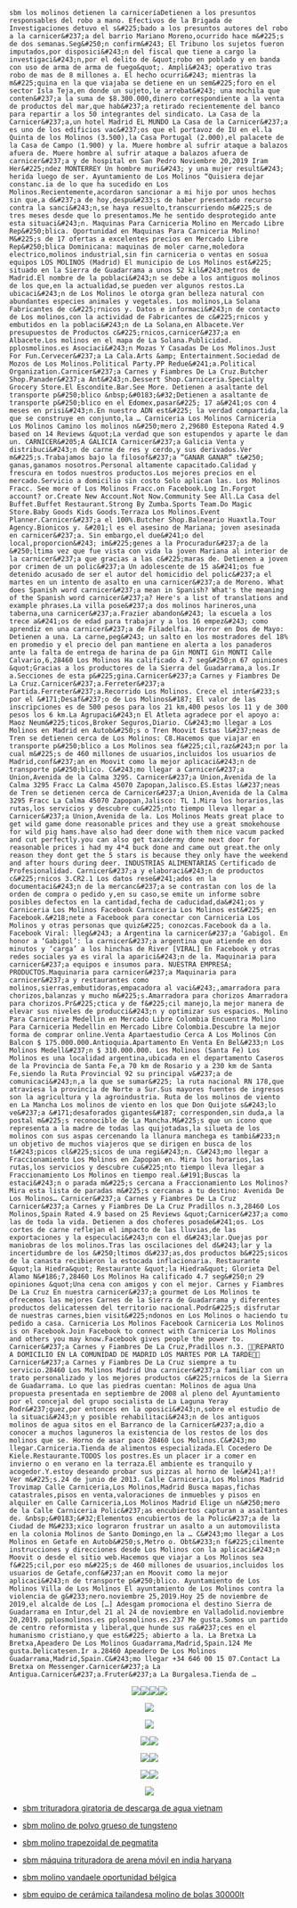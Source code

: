 
```
sbm los molinos detienen la carniceríaDetienen a los presuntos responsables del robo a mano. Efectivos de la Brigada de Investigaciones detuvo el s&#225;bado a los presuntos autores del robo a la carnicer&#237;a del barrio Mariano Moreno,ocurrido hace m&#225;s de dos semanas.Seg&#250;n confirm&#243; El Tribuno los sujetos fueron imputados,por disposici&#243;n del fiscal que tiene a cargo la investigaci&#243;n,por el delito de &quot;robo en poblado y en banda con uso de arma de arma de fuego&quot;. Ampli&#243; operativo tras robo de mas de 8 millones a. El hecho ocurri&#243; mientras la m&#225;quina en la que viajaba se detiene en un sem&#225;foro en el sector Isla Teja,en donde un sujeto,le arrebat&#243; una mochila que conten&#237;a la suma de $8.300.000,dinero correspondiente a la venta de productos del mar,que hab&#237;a retirado recientemente del banco para repartir a los 50 integrantes del sindicato. La Casa de la Carnicer&#237;a,un hotel Madrid EL MUNDO La Casa de la Carnicer&#237;a es uno de los edificios vac&#237;os que el portavoz de IU en el.la Quinta de los Molinos (3.500),la Casa Portugal (2.000),el palacete de la Casa de Campo (1.900) y la. Muere hombre al sufrir ataque a balazos afuera de. Muere hombre al sufrir ataque a balazos afuera de carnicer&#237;a y de hospital en San Pedro Noviembre 20,2019 Iram Her&#225;ndez MONTERREY Un hombre muri&#243; y una mujer result&#243; herida luego de ser. Ayuntamiento de Los Molinos “Quisiera dejar constanc.ia de lo que ha sucedido en Los Molinos.Recientemente,acordaron sancionar a mi hijo por unos hechos sin que,a d&#237;a de hoy,despu&#233;s de haber presentado recurso contra la sanci&#243;n,se haya resuelto,transcurriendo m&#225;s de tres meses desde que lo presentamos.Me he sentido desprotegido ante esta situaci&#243;n. Maquinas Para Carniceria Molino en Mercado Libre Rep&#250;blica. Oportunidad en Maquinas Para Carniceria Molino! M&#225;s de 17 ofertas a excelentes precios en Mercado Libre Rep&#250;blica Dominicana: maquinas de moler carne,moledora electrico,molinos industrial,sin fin carniceria o ventas en sosua equipos LOS MOLINOS (Madrid) El municipio de Los Molinos est&#225; situado en la Sierra de Guadarrama a unos 52 kil&#243;metros de Madrid.El nombre de la poblaci&#243;n se debe a los antiguos molinos de los que,en la actualidad,se pueden ver algunos restos.La ubicaci&#243;n de Los Molinos le otorga gran belleza natural con abundantes especies animales y vegetales. Los molinos,La Solana Fabricantes de c&#225;rnicos y. Datos e informaci&#243;n de contacto de Los molinos,con la actividad de Fabricantes de c&#225;rnicos y embutidos en la poblaci&#243;n de La Solana,en Albacete.Ver presupuestos de Productos c&#225;rnicos,carnicer&#237;a en Albacete.Los molinos en el mapa de La Solana.Publicidad. pplosmolinos.es Asociaci&#243;n Mozas Y Casadas De Los Molinos.Just For Fun.Cervecer&#237;a La Cala.Arts &amp; Entertainment.Sociedad de Mozos de Los Molinos.Political Party.PP Redue&#241;a.Political Organization.Carnicer&#237;a Carnes y Fiambres De La Cruz.Butcher Shop.Panader&#237;a Ant&#243;n.Dessert Shop.Carniceria.Specialty Grocery Store.El Escondite.Bar.See More. Detienen a asaltante del transporte p&#250;blico &nbsp;&#0183;&#32;Detienen a asaltante de transporte p&#250;blico en el Edomex,pasar&#225; 17 a&#241;os con 4 meses en prisi&#243;n.En nuestro ADN est&#225; la verdad compartida,la que se construye en conjunto,la … Carniceria Los Molinos Carniceria Los Molinos Camino los molinos n&#250;mero 2,29680 Estepona Rated 4.9 based on 14 Reviews &quot;La verdad que son estupendos y aparte le dan un. CARNICER&#205;A GALICIA Carnicer&#237;a Galicia Venta y distribuci&#243;n de carne de res y cerdo,y sus derivados.Ver m&#225;s.Trabajamos bajo la filosof&#237;a “GANAR GANAR” t&#250; ganas,ganamos nosotros.Personal altamente capacitado.Calidad y frescura en todos nuestros productos.Los mejores precios en el mercado.Servicio a domicilio sin costo Solo aplican las. Los Molinos Fracc. See more of Los Molinos Fracc.on Facebook.Log In.Forgot account? or.Create New Account.Not Now.Community See All.La Casa del Buffet.Buffet Restaurant.Strong By Zumba.Sports Team.Do Magic Store.Baby Goods Kids Goods.Terraza Los Molinos.Event Planner.Carnicer&#237;a el 100%.Butcher Shop.Balneario Huaxtla.Tour Agency.Bionicos y. &#201;l es el asesino de Mariana; joven asesinada en carnicer&#237;a. Sin embargo,el due&#241;o del local,proporcion&#243; im&#225;genes a la Procuradur&#237;a de la &#250;ltima vez que fue vista con vida la joven Mariana al interior de la carnicer&#237;a que gracias a las c&#225;maras de. Detienen a joven por crimen de un polic&#237;a Un adolescente de 15 a&#241;os fue detenido acusado de ser el autor del homicidio del polic&#237;a el martes en un intento de asalto en una carnicer&#237;a de Moreno. What does Spanish word carnicer&#237;a mean in Spanish? What's the meaning of the Spanish word carnicer&#237;a? Here's a list of translations and example phrases.La villa pose&#237;a dos molinos harineros,una taberna,una carnicer&#237;a.Frazier abandon&#243; la escuela a los trece a&#241;os de edad para trabajar y a los 16 empez&#243; como aprendiz en una carnicer&#237;a de Filadelfia. Horror en Dos de Mayo: Detienen a una. La carne,peg&#243; un salto en los mostradores del 18% en promedio y el precio del pan mantiene en alerta a los panaderos ante la falta de entrega de harina de pa Gin MONTI Gin MONTI Calle Calvario,6,28460 Los Molinos Ha calificado 4.7 seg&#250;n 67 opiniones &quot;Gracias a los productores de la Sierra del Guadarrama,a los.Ir a.Secciones de esta p&#225;gina.Carnicer&#237;a Carnes y Fiambres De La Cruz.Carnicer&#237;a.Ferreter&#237;a Partida.Ferreter&#237;a.Recorrido Los Molinos. Crece el inter&#233;s por el &#171;Desaf&#237;o de Los Molinos&#187; El valor de las inscripciones es de 500 pesos para los 21 km,400 pesos los 11 y de 300 pesos los 6 km.La Agrupaci&#243;n El Atleta agradece por el apoyo a: Maoz Neum&#225;ticos,Broker Seguros,Diario. C&#243;mo llegar a Los Molinos en Madrid en Autob&#250;s o Tren Moovit Estas l&#237;neas de Tren se detienen cerca de Los Molinos: C8.Hacemos que viajar en transporte p&#250;blico a Los Molinos sea f&#225;cil,raz&#243;n por la cual m&#225;s de 460 millones de usuarios,incluidos los usuarios de Madrid,conf&#237;an en Moovit como la mejor aplicaci&#243;n de transporte p&#250;blico. C&#243;mo llegar a Carnicer&#237;a Union,Avenida de la Calma 3295. Carnicer&#237;a Union,Avenida de la Calma 3295 Fracc La Calma 45070 Zapopan,Jalisco.ES.Estas l&#237;neas de Tren se detienen cerca de Carnicer&#237;a Union,Avenida de la Calma 3295 Fracc La Calma 45070 Zapopan,Jalisco: TL 1.Mira los horarios,las rutas,los servicios y descubre cu&#225;nto tiempo lleva llegar a Carnicer&#237;a Union,Avenida de la. Los Molinos Meats great place to get wild game done reasonable prices and they use a great smokehouse for wild pig hams.have also had deer done with them nice vacum packed and cut perfectly.you can also get taxidermy done next door for reasonable prices i had my 4*4 buck done and came out great.the only reason they dont get the 5 stars is because they only have the weekend and after hours during deer. INDUSTRIAS ALIMENTARIAS Certificado de Profesionalidad. Carnicer&#237;a y elaboraci&#243;n de productos c&#225;rnicos 3.CR2.1 Los datos rese&#241;ados en la documentaci&#243;n de la mercanc&#237;a se contrastan con los de la orden de compra o pedido y,en su caso,se emite un informe sobre posibles defectos en la cantidad,fecha de caducidad,da&#241;os y Carniceria Los Molinos Facebook Carniceria Los Molinos est&#225; en Facebook.&#218;nete a Facebook para conectar con Carniceria Los Molinos y otras personas que quiz&#225; conozcas.Facebook da a la. Facebook Viral: lleg&#243; a Argentina la carnicer&#237;a ‘Gabigol. En honor a ‘Gabigol’: la carnicer&#237;a argentina que atiende en dos minutos y ‘carga’ a los hinchas de River [VIRAL] En Facebook y otras redes sociales ya es viral la aparici&#243;n de la. Maquinaria para carnicer&#237;a equipos e insumos para. NUESTRA EMPRESA; PRODUCTOS.Maquinaria para carnicer&#237;a Maquinaria para carnicer&#237;a y restaurantes como molinos,sierras,embutidoras,empacadora al vaci&#243;,amarradora para chorizos,balanzas y mucho m&#225;s.Amarradora para chorizos Amarradora para chorizos.Pr&#225;ctica y de f&#225;cil manejo,la mejor manera de elevar sus niveles de producci&#243;n y optimizar sus espacios. Molino Para Carniceria Medellin en Mercado Libre Colombia Encuentra Molino Para Carniceria Medellin en Mercado Libre Colombia.Descubre la mejor forma de comprar online.Venta Apartaestudio Cerca A Los Molinos Con Balcon $ 175.000.000.Antioquia.Apartamento En Venta En Bel&#233;n Los Molinos Medell&#237;n $ 310.000.000. Los Molinos (Santa Fe) Los Molinos es una localidad argentina,ubicada en el departamento Caseros de la Provincia de Santa Fe,a 70 km de Rosario y a 230 km de Santa Fe,siendo la Ruta Provincial 92 su principal v&#237;a de comunicaci&#243;n,a la que se sumar&#225; la ruta nacional RN 178,que atraviesa la provincia de Norte a Sur.Sus mayores fuentes de ingresos son la agricultura y la agroindustria. Ruta de los molinos de viento en La Mancha Los molinos de viento en los que Don Quijote s&#243;lo ve&#237;a &#171;desaforados gigantes&#187; corresponden,sin duda,a la postal m&#225;s reconocible de La Mancha.M&#225;s que un icono que representa a la madre de todas las quijotadas,la silueta de los molinos con sus aspas cercenando la llanura manchega es tambi&#233;n un objetivo de muchos viajeros que se dirigen en busca de los t&#243;picos cl&#225;sicos de una regi&#243;n. C&#243;mo llegar a Fraccionamiento Los Molinos en Zapopan en. Mira los horarios,las rutas,los servicios y descubre cu&#225;nto tiempo lleva llegar a Fraccionamiento Los Molinos en tiempo real.&#191;Buscas la estaci&#243;n o parada m&#225;s cercana a Fraccionamiento Los Molinos? Mira esta lista de paradas m&#225;s cercanas a tu destino: Avenida De Los Molinos… Carnicer&#237;a Carnes y Fiambres De La Cruz Carnicer&#237;a Carnes y Fiambres De La Cruz Pradillos n.3,28460 Los Molinos,Spain Rated 4.9 based on 25 Reviews &quot;Carnicer&#237;a como las de toda la vida. Detienen a dos choferes posade&#241;os. Los cortes de carne reflejan el impacto de las lluvias,de las exportaciones y la especulaci&#243;n con el d&#243;lar.Quejas por maniobras de los molinos.Tras las oscilaciones del d&#243;lar y la incertidumbre de los &#250;ltimos d&#237;as,dos productos b&#225;sicos de la canasta recibieron la estocada inflacionaria. Restaurante &quot;la Hiedra&quot; Restaurante &quot;la Hiedra&quot; Glorieta Del Alamo N&#186;7,28460 Los Molinos Ha calificado 4.7 seg&#250;n 29 opiniones &quot;Una cena con amigos y con el mejor. Carnes y Fiambres De La Cruz En nuestra carnicer&#237;a gourmet de Los Molinos te ofrecemos las mejores Carnes de la Sierra de Guadarrama y diferentes productos delicatessen del territorio nacional.Podr&#225;s disfrutar de nuestras carnes,bien visit&#225;ndonos en Los Molinos o haciendo tu pedido a casa. Carniceria Los Molinos Facebook Carniceria Los Molinos is on Facebook.Join Facebook to connect with Carniceria Los Molinos and others you may know.Facebook gives people the power to. Carnicer&#237;a Carnes y Fiambres De La Cruz,Pradillos n.3. 🔴🔴REPARTO A DOMICILIO EN LA COMUNIDAD DE MADRID LOS MARTES POR LA TARDE🔴🔴 Carnicer&#237;a Carnes y Fiambres De La Cruz siempre a tu servicio.28460 Los Molinos Madrid Una carnicer&#237;a familiar con un trato personalizado y los mejores productos c&#225;rnicos de la Sierra de Guadarrama. Lo que las piedras cuentan: Molinos de agua Una propuesta presentada en septiembre de 2008 al pleno del Ayuntamiento por el concejal del grupo socialista de La Laguna Yeray Rodr&#237;guez,por entonces en la oposici&#243;n,sobre el estudio de la situaci&#243;n y posible rehabilitaci&#243;n de los antiguos molinos de agua sitos en el Barranco de la Carnicer&#237;a,dio a conocer a muchos laguneros la existencia de los restos de los dos molinos que se. Horno de asar paco 28460 Los Molinos.C&#243;mo llegar.Carniceria.Tienda de alimentos especializada.El Cocedero De Kiele.Restaurante.TODOS los postres.Es un placer ir a comer en invierno o en verano en la terraza.El ambiente es tranquilo y acogedor.Y.estoy deseando probar sus pizzas al horno de le&#241;a!! Ver m&#225;s.24 de junio de 2013. Calle Carniceria,Los Molinos Madrid Trovimap Calle Carniceria,Los Molinos,Madrid Busca mapas,fichas catastrales,pisos en venta,valoraciones de inmuebles y pisos en alquiler en Calle Carniceria,Los Molinos Madrid Elige un n&#250;mero de la Calle Carniceria Polic&#237;as encubiertos capturan a asaltantes de. &nbsp;&#0183;&#32;Elementos encubiertos de la Polic&#237;a de la Ciudad de M&#233;xico lograron frustrar un asalto a un automovilista en la colonia Molinos de Santo Domingo,en la … C&#243;mo llegar a Los Molinos en Getafe en Autob&#250;s,Metro o. Obt&#233;n f&#225;cilmente instrucciones y direcciones desde Los Molinos con la aplicaci&#243;n Moovit o desde el sitio web.Hacemos que viajar a Los Molinos sea f&#225;cil,por eso m&#225;s de 460 millones de usuarios,incluidos los usuarios de Getafe,conf&#237;an en Moovit como la mejor aplicaci&#243;n de transporte p&#250;blico. Ayuntamiento de Los Molinos Villa de Los Molinos El ayuntamiento de Los Molinos contra la violencia de g&#233;nero.noviembre 25,2019.Hoy 25 de noviembre de 2019,el alcalde de Los […] Adesgam promociona el destino Sierra de Guadarrama en Intur,del 21 al 24 de noviembre en Valladolid.noviembre 20,2019. pplosmolinos.es pplosmolinos.es.237 Me gusta.Somos un partido de centro reformista y liberal,que hunde sus ra&#237;ces en el humanismo cristiano,y que est&#225; abierto a la. La Bretxa La Bretxa,Apeadero De Los Molinos Guadarrama,Madrid,Spain.124 Me gusta.Delicatesen.Ir a.28460 Apeadero De Los Molinos Guadarrama,Madrid,Spain.C&#243;mo llegar +34 646 00 15 07.Contact La Bretxa on Messenger.Carnicer&#237;a La Antigua.Carnicer&#237;a.Fruter&#237;a La Burgalesa.Tienda de … 
```

<div align="center">

<a href="https://es-mill.shibang-china.com/github&k=sbm+los+molinos+detienen+la+carnicer%C3%ADa"><img src="https://static.shibang-china.com/es/mill/index.jpg"></a><a href="https://es-mill.shibang-china.com/materials.htmlgithub&k=sbm+los+molinos+detienen+la+carnicer%C3%ADa"><img src="https://static.shibang-china.com/es/mill/materials.jpg"></a><a href="https://es-mill.shibang-china.com/about.htmlgithub&k=sbm+los+molinos+detienen+la+carnicer%C3%ADa"><img src="https://static.shibang-china.com/es/mill/about.jpg"></a><a href="https://es-mill.shibang-china.com/contact.htmlgithub&k=sbm+los+molinos+detienen+la+carnicer%C3%ADa"><img src="https://static.shibang-china.com/es/mill/contact.jpg"></a>

<a href="https://es-mill.shibang-china.com/github&k=sbm+los+molinos+detienen+la+carnicer%C3%ADa"><img src="https://static.shibang-china.com/es/mill/banner.jpg"></a>

<a href="https://swt.shibang-china.com/github&k=sbm+los+molinos+detienen+la+carnicer%C3%ADa"><img src="https://static.shibang-china.com/es/mill/chat.jpg"></a>

<a href="https://es-mill.shibang-china.com/products/vertical-roller-mill.htmlgithub&k=sbm+los+molinos+detienen+la+carnicer%C3%ADa"><img src="https://static.shibang-china.com/es/mill/vertical.jpg"></a><a href="https://es-mill.shibang-china.com/products/raymond-mill.htmlgithub&k=sbm+los+molinos+detienen+la+carnicer%C3%ADa"><img src="https://static.shibang-china.com/es/mill/raymond.jpg"></a>

<a href="https://es-mill.shibang-china.com/products/ultrafine-grinding-mill.htmlgithub&k=sbm+los+molinos+detienen+la+carnicer%C3%ADa"><img src="https://static.shibang-china.com/es/mill/ultrafine.jpg"></a><a href="https://es-mill.shibang-china.com/products/trapezium-grinding-mill.htmlgithub&k=sbm+los+molinos+detienen+la+carnicer%C3%ADa"><img src="https://static.shibang-china.com/es/mill/trapezium.jpg"></a>

<a href="https://es-mill.shibang-china.com/products/ball-mill.htmlgithub&k=sbm+los+molinos+detienen+la+carnicer%C3%ADa"><img src="https://static.shibang-china.com/es/mill/ball.jpg"></a><a href="https://es-mill.shibang-china.com/products/hammer-mill.htmlgithub&k=sbm+los+molinos+detienen+la+carnicer%C3%ADa"><img src="https://static.shibang-china.com/es/mill/hammer.jpg"></a>

<a href="https://swt.shibang-china.com/github&k=sbm+los+molinos+detienen+la+carnicer%C3%ADa"><img src="https://static.shibang-china.com/es/mill/case.jpg"></a>

</div>


* [sbm trituradora giratoria de descarga de agua vietnam](sbm%20trituradora%20giratoria%20de%20descarga%20de%20agua%20vietnam.md)

* [sbm molino de polvo grueso de tungsteno](sbm%20molino%20de%20polvo%20grueso%20de%20tungsteno.md)

* [sbm molino trapezoidal de pegmatita](sbm%20molino%20trapezoidal%20de%20pegmatita.md)

* [sbm máquina trituradora de arena móvil en india haryana](sbm%20m%C3%A1quina%20trituradora%20de%20arena%20m%C3%B3vil%20en%20india%20haryana.md)

* [sbm molino vandaele oportunidad bélgica](sbm%20molino%20vandaele%20oportunidad%20b%C3%A9lgica.md)

* [sbm equipo de cerámica tailandesa molino de bolas 30000lt](sbm%20equipo%20de%20cer%C3%A1mica%20tailandesa%20molino%20de%20bolas%2030000lt.md)